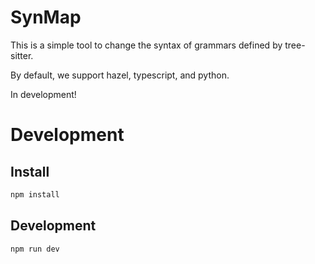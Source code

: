 # SynMap
This is a simple tool to change the syntax of grammars defined by tree-sitter.

By default, we support hazel, typescript, and python.

In development!

# Development
## Install
```bash
npm install
```

## Development
```bash
npm run dev
```